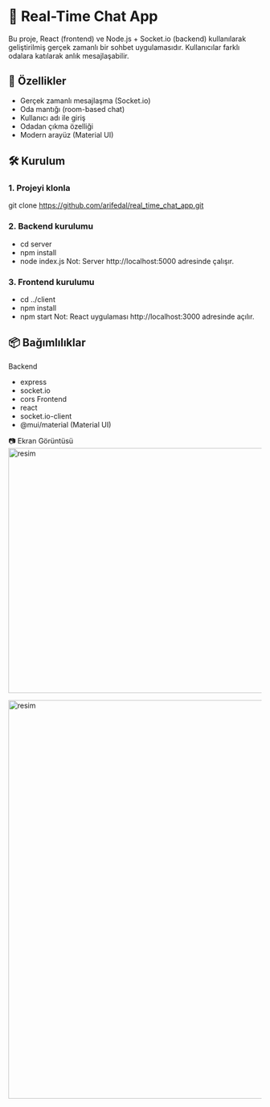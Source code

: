 # 💬 Real-Time Chat App

Bu proje, React (frontend) ve Node.js + Socket.io (backend) kullanılarak geliştirilmiş gerçek zamanlı bir sohbet uygulamasıdır. Kullanıcılar farklı odalara katılarak anlık mesajlaşabilir.

## 🚀 Özellikler
- Gerçek zamanlı mesajlaşma (Socket.io)
- Oda mantığı (room-based chat)
- Kullanıcı adı ile giriş
- Odadan çıkma özelliği
- Modern arayüz (Material UI)

## 🛠️ Kurulum

### 1. Projeyi klonla

git clone https://github.com/arifedal/real_time_chat_app.git

### 2. Backend kurulumu
 - cd server
 - npm install
 - node index.js
Not: Server http://localhost:5000 adresinde çalışır.


### 3. Frontend kurulumu
 - cd ../client
 - npm install
 - npm start
Not: React uygulaması http://localhost:3000 adresinde açılır.

## 📦 Bağımlılıklar
Backend
- express
- socket.io
- cors
Frontend
- react
- socket.io-client
- @mui/material (Material UI)

📷 Ekran Görüntüsü
<img width="682" height="487" alt="resim" src="https://github.com/user-attachments/assets/d328e997-df55-45de-909d-812ae2480bb4" />

<img width="1767" height="792" alt="resim" src="https://github.com/user-attachments/assets/3e7a8c66-7cd6-4fe4-b473-d75052e8a2a1" />









